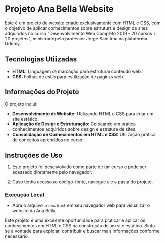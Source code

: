 # Projeto Ana Bella Website

Este é um projeto de website criado exclusivamente com HTML e CSS, com o objetivo de aplicar conhecimentos sobre estrutura e design de sites adquiridos no curso "Desenvolvimento Web Completo 2019 - 20 cursos + 20 projetos", ministrado pelo professor Jorge Sant Ana na plataforma Udemy.

## Tecnologias Utilizadas

- **HTML:** Linguagem de marcação para estruturar conteúdo web.
- **CSS:** Folhas de estilo para estilização de páginas web.

## Informações do Projeto

O projeto inclui:

- **Desenvolvimento do Website:** Utilizando HTML e CSS para criar um site estático.
- **Aplicação de Design e Estruturação:** Colocando em prática conhecimentos adquiridos sobre design e estrutura de sites.
- **Consolidação de Conhecimentos em HTML e CSS:** Utilização prática de conceitos aprendidos no curso.

## Instruções de Uso

1. Este projeto foi desenvolvido como parte de um curso e pode ser acessado diretamente pelo navegador.

2. Caso tenha acesso ao código-fonte, navegue até a pasta do projeto.

### Execução Local

- Abra o arquivo `index.html` em seu navegador web para visualizar o website da Ana Bella.

Este projeto é uma excelente oportunidade para praticar e aplicar os conhecimentos em HTML e CSS na construção de um site estático. Sinta-se à vontade para explorar, contribuir e buscar mais informações conforme necessário.
